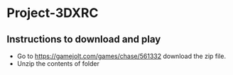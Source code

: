 # Project-3DXRC

## Instructions to download and play
- Go to https://gamejolt.com/games/chase/561332 download the zip file.
- Unzip the contents of folder
